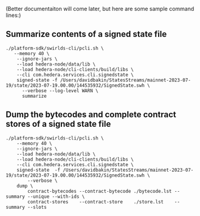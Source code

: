 (Better documentaiton will come later, but here are some sample command lines:)

## Summarize contents of a signed state file

```
./platform-sdk/swirlds-cli/pcli.sh \
   --memory 40 \
    --ignore-jars \
    --load hedera-node/data/lib \
    --load hedera-node/cli-clients/build/libs \
    --cli com.hedera.services.cli.signedstate \
    signed-state -f /Users/davidbakin/StatesStreams/mainnet-2023-07-19/state/2023-07-19.00.00/144535932/SignedState.swh \
      --verbose --log-level WARN \
      summarize
```

## Dump the bytecodes and complete contract stores of a signed state file

```
./platform-sdk/swirlds-cli/pcli.sh \
    --memory 40 \
    --ignore-jars \
    --load hedera-node/data/lib \
    --load hedera-node/cli-clients/build/libs \
    --cli com.hedera.services.cli.signedstate \
    signed-state  -f /Users/davidbakin/StatesStreams/mainnet-2023-07-19/state/2023-07-19.00.00/144535932/SignedState.swh \
        --verbose \
    dump \
        contract-bytecodes --contract-bytecode ./bytecode.lst --summary --unique --with-ids \
        contract-stores    --contract-store    ./store.lst    --summary --slots
```
